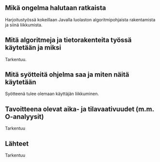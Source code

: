 ## Mikä ongelma halutaan ratkaista

Harjoitustyössä kokeillaan Javalla luolaston algoritmipohjaista rakentamista ja siinä liikkumista. 


## Mitä algoritmeja ja tietorakenteita työssä käytetään ja miksi

Tarkentuu.


## Mitä syötteitä ohjelma saa ja miten näitä käytetään

Syötteenä tulee olemaan käyttäjän liikkuminen. 


## Tavoitteena olevat aika- ja tilavaativuudet (m.m. O-analyysit)

Tarkentuu


## Lähteet

Tarkentuu